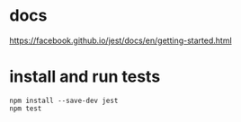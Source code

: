 # docs
https://facebook.github.io/jest/docs/en/getting-started.html

# install and run tests
```
npm install --save-dev jest
npm test
```
